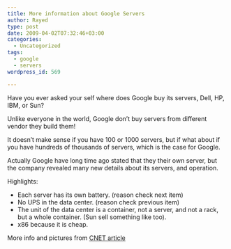 ```yaml
---
title: More information about Google Servers
author: Rayed
type: post
date: 2009-04-02T07:32:46+03:00
categories:
  - Uncategorized
tags:
  - google
  - servers
wordpress_id: 569

---
```

<p>Have you ever asked your self where does Google buy its servers, Dell, HP, IBM, or Sun?</p>
<p>Unlike everyone in the world, Google don&#8217;t buy servers from different vendor they build them!</p>
<p>It doesn&#8217;t make sense if you have 100 or 1000 servers, but if what about if you have hundreds of thousands of servers, which is the case for Google.</p>
<p>Actually Google have long time ago stated that they their own server, but the company revealed many new details about its servers, and operation.</p>
<p>Highlights:</p>
<ul>
<li>Each server has its own battery. (reason check next item)</li>
<li>No UPS in the data center. (reason check previous item)</li>
<li>The unit of the data center is a container, not a server, and not a rack, but a whole container. (Sun sell something like too).</li>
<li>x86 because it is cheap.</li>
</ul>
<p>More info and pictures from <a href="http://news.cnet.com/8301-1001_3-10209580-92.html">CNET article</a></p>
